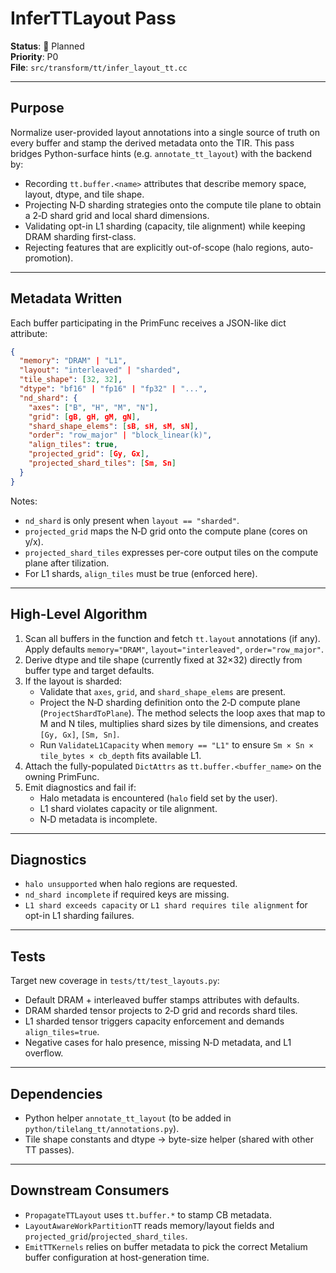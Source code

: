 # InferTTLayout Pass

**Status**: 🚧 Planned  
**Priority**: P0  
**File**: `src/transform/tt/infer_layout_tt.cc`

---

## Purpose

Normalize user-provided layout annotations into a single source of truth on every buffer and stamp the derived metadata onto the TIR. This pass bridges Python-surface hints (e.g. `annotate_tt_layout`) with the backend by:

- Recording `tt.buffer.<name>` attributes that describe memory space, layout, dtype, and tile shape.
- Projecting N‑D sharding strategies onto the compute tile plane to obtain a 2‑D shard grid and local shard dimensions.
- Validating opt-in L1 sharding (capacity, tile alignment) while keeping DRAM sharding first-class.
- Rejecting features that are explicitly out-of-scope (halo regions, auto-promotion).

---

## Metadata Written

Each buffer participating in the PrimFunc receives a JSON-like dict attribute:

```json
{
  "memory": "DRAM" | "L1",
  "layout": "interleaved" | "sharded",
  "tile_shape": [32, 32],
  "dtype": "bf16" | "fp16" | "fp32" | "...",
  "nd_shard": {
    "axes": ["B", "H", "M", "N"],
    "grid": [gB, gH, gM, gN],
    "shard_shape_elems": [sB, sH, sM, sN],
    "order": "row_major" | "block_linear(k)",
    "align_tiles": true,
    "projected_grid": [Gy, Gx],
    "projected_shard_tiles": [Sm, Sn]
  }
}
```

Notes:
- `nd_shard` is only present when `layout == "sharded"`.
- `projected_grid` maps the N‑D grid onto the compute plane (cores on y/x).
- `projected_shard_tiles` expresses per-core output tiles on the compute plane after tilization.
- For L1 shards, `align_tiles` must be true (enforced here).

---

## High-Level Algorithm

1. Scan all buffers in the function and fetch `tt.layout` annotations (if any). Apply defaults `memory="DRAM"`, `layout="interleaved"`, `order="row_major"`.
2. Derive dtype and tile shape (currently fixed at 32×32) directly from buffer type and target defaults.
3. If the layout is sharded:
   - Validate that `axes`, `grid`, and `shard_shape_elems` are present.
   - Project the N‑D sharding definition onto the 2‑D compute plane (`ProjectShardToPlane`). The method selects the loop axes that map to M and N tiles, multiplies shard sizes by tile dimensions, and creates `[Gy, Gx]`, `[Sm, Sn]`.
   - Run `ValidateL1Capacity` when `memory == "L1"` to ensure `Sm × Sn × tile_bytes × cb_depth` fits available L1.
4. Attach the fully-populated `DictAttrs` as `tt.buffer.<buffer_name>` on the owning PrimFunc.
5. Emit diagnostics and fail if:
   - Halo metadata is encountered (`halo` field set by the user).
   - L1 shard violates capacity or tile alignment.
   - N‑D metadata is incomplete.

---

## Diagnostics

- `halo unsupported` when halo regions are requested.
- `nd_shard incomplete` if required keys are missing.
- `L1 shard exceeds capacity` or `L1 shard requires tile alignment` for opt-in L1 sharding failures.

---

## Tests

Target new coverage in `tests/tt/test_layouts.py`:

- Default DRAM + interleaved buffer stamps attributes with defaults.
- DRAM sharded tensor projects to 2‑D grid and records shard tiles.
- L1 sharded tensor triggers capacity enforcement and demands `align_tiles=true`.
- Negative cases for halo presence, missing N‑D metadata, and L1 overflow.

---

## Dependencies

- Python helper `annotate_tt_layout` (to be added in `python/tilelang_tt/annotations.py`).
- Tile shape constants and dtype → byte-size helper (shared with other TT passes).

---

## Downstream Consumers

- `PropagateTTLayout` uses `tt.buffer.*` to stamp CB metadata.
- `LayoutAwareWorkPartitionTT` reads memory/layout fields and `projected_grid`/`projected_shard_tiles`.
- `EmitTTKernels` relies on buffer metadata to pick the correct Metalium buffer configuration at host-generation time.
